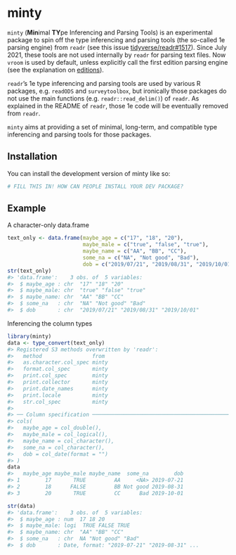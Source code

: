 
<!-- README.md is generated from README.Rmd. Please edit that file -->

# minty

<!-- badges: start -->

<!-- badges: end -->

`minty` (**Min**imal **TY**pe Inferencing and Parsing Tools) is an
experimental package to spin off the type inferencing and parsing tools
(the so-called 1e parsing engine) from `readr` (see this issue
[tidyverse/readr\#1517](https://github.com/tidyverse/readr/issues/1517)).
Since July 2021, these tools are not used internally by `readr` for
parsing text files. Now `vroom` is used by default, unless explicitly
call the first edition parsing engine (see the explanation on
[editions](https://github.com/tidyverse/readr?tab=readme-ov-file#editions)).

`readr`’s 1e type inferencing and parsing tools are used by various R
packages, e.g. `readODS` and `surveytoolbox`, but ironically those
packages do not use the main functions (e.g. `readr::read_delim()`) of
`readr`. As explained in the README of `readr`, those 1e code will be
eventually removed from `readr`.

`minty` aims at providing a set of minimal, long-term, and compatible
type inferencing and parsing tools for those packages.

## Installation

You can install the development version of minty like so:

``` r
# FILL THIS IN! HOW CAN PEOPLE INSTALL YOUR DEV PACKAGE?
```

## Example

A character-only data.frame

``` r
text_only <- data.frame(maybe_age = c("17", "18", "20"),
                        maybe_male = c("true", "false", "true"),
                        maybe_name = c("AA", "BB", "CC"),
                        some_na = c("NA", "Not good", "Bad"),
                        dob = c("2019/07/21", "2019/08/31", "2019/10/01"))
str(text_only)
#> 'data.frame':    3 obs. of  5 variables:
#>  $ maybe_age : chr  "17" "18" "20"
#>  $ maybe_male: chr  "true" "false" "true"
#>  $ maybe_name: chr  "AA" "BB" "CC"
#>  $ some_na   : chr  "NA" "Not good" "Bad"
#>  $ dob       : chr  "2019/07/21" "2019/08/31" "2019/10/01"
```

Inferencing the column types

``` r
library(minty)
data <- type_convert(text_only)
#> Registered S3 methods overwritten by 'readr':
#>   method                from 
#>   as.character.col_spec minty
#>   format.col_spec       minty
#>   print.col_spec        minty
#>   print.collector       minty
#>   print.date_names      minty
#>   print.locale          minty
#>   str.col_spec          minty
#> 
#> ── Column specification ────────────────────────────────────────────────────────
#> cols(
#>   maybe_age = col_double(),
#>   maybe_male = col_logical(),
#>   maybe_name = col_character(),
#>   some_na = col_character(),
#>   dob = col_date(format = "")
#> )
data
#>   maybe_age maybe_male maybe_name  some_na        dob
#> 1        17       TRUE         AA     <NA> 2019-07-21
#> 2        18      FALSE         BB Not good 2019-08-31
#> 3        20       TRUE         CC      Bad 2019-10-01
```

``` r
str(data)
#> 'data.frame':    3 obs. of  5 variables:
#>  $ maybe_age : num  17 18 20
#>  $ maybe_male: logi  TRUE FALSE TRUE
#>  $ maybe_name: chr  "AA" "BB" "CC"
#>  $ some_na   : chr  NA "Not good" "Bad"
#>  $ dob       : Date, format: "2019-07-21" "2019-08-31" ...
```
